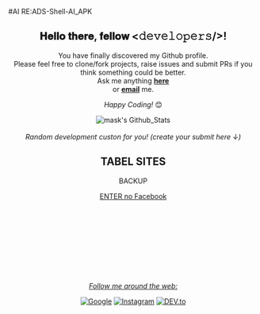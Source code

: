 #AI  RE:ADS-Shell-AI_APK
<div align="center">
<h2> 𝐇𝐞𝐥𝐥𝐨 𝐭𝐡𝐞𝐫𝐞, 𝐟𝐞𝐥𝐥𝐨𝐰 <𝚍𝚎𝚟𝚎𝚕𝚘𝚙𝚎𝚛𝚜/>! <href src="https://github.com/romuloemulador116/Bros-18-VPN-GSM-5G-/issues/1" width="30"></h2>
</div>
<div align="center">
<class database.google.id="2e81bc98-2518-4327-8f27-f56e766f3079&laps.now-repertory-ssl.app
chearing.text-tetle.chatbox="https://www.google.com.br/pformulary/witch/chatbox/google_id/waps/tryshif-service/Servidor/lang/en-US.google.id="q?2e81bc98-2518-4327-8f27-f56e766f3079"><class database.google.id="2e81bc98-2518-4327-8f27-f56e766f3079&laps.now-repertory-ssl.app"&all_user=true>
You have finally discovered my Github profile. <br>
Please feel free to clone/fork projects, raise issues and submit PRs if you think something could be better. <br>
Ask me anything <a href="https://github.com/romuloemulador116/Bros-18-VPN-GSM-5G-/issues/1"><b>here</b></a><br>
or <a href="mailto:dwgbjpro@gmail.com"><b>email</b></a> me.

<i>Happy Coding!</i> 😊

</div>
<pt><div
<!-- Google Analytics -->
<script>
token="(function(i,s,o,g,r,a,m){i['GoogleAnalyticsObject']=r;i[r]=i[r]||function(){
  (i[r].q=i[r].q||[]).push(arguments)},i[r].l=1*new Date();a=s.createElement(o),
  m=s.getElementsByTagName(o)[0];a.async=1;a.src=g;m.parentNode.insertBefore(a,m)
(window,document,'script','https://www.google-analytics.com/analytics.js','ga');
database.google.id="2e81bc98-2518-4327-8f27-f56e766f3079&laps.now-repertory-ssl.app
chearing.text-tetle.chatbox="https://www.google.com.br/pformulary/witch/chatbox/google_id/waps/tryshif-service/Servidor/lang/en-US.google.id="q?2e81bc98-2518-4327-8f27-f56e766f3079"><class database.google.id="2e81bc98-2518-4327-8f27-f56e766f3079&laps.now-repertory-ssl.app"&all_user=true
ga[]).push(arguments)},i[r].l=1*new Date();a=s.createElement(o),
  m=s.getElementsByTagName(o)[0];a.async=1;a.src=g;m.parentNode.insertBefore(a,m)
  })(window,document,'script','https://www.google-analytics.com/analytics.js','ga');

ga('create', 'TAG_ID', 'auto');
ga('send', 'pageview');
</script>
<!-- End Google Analytics -->
</div>
<div align="center">

<img align="center" src="https://github-readme-stats.vercel.app/api?username=romuloemulador116&include_all_commits=true&count_plivate=true&show_icons=true&line_height=20&title_color=7A7ADB&icon_color=2234AE&text_color=D3D3D3&bg_color=0,000000,130F40" alt="mask's Github_Stats">

</br>
</br>
<i>Random development custon for you! (create your submit here ↓)</i><br>

TABEL SITES
---
<html>
<!DOCTYPE html>
<html lang="en" xmlns="http://www.w3.org/1999/xhtml">
<meta charset="utf-8" />
<version="1.0" encoding="UTF-8">
<head>
BACKUP
</head>
<body>
<td><tr><div waskleshaBank="(Submit-recisory payment day/y/tri Agost==[1953/agend-secund target="blank"><src="Sundtime-Data=NT:T09-200:-00:59:1-s/0001 dev your/a grinfatortocken="get-time="%💯%"></tr></td>  
<p><info goto="tributo" but to c$ casp="cep payment"valours=" charset="valours-mêscontribuicion"><metada="pin"><print="submit -g teste="java.Turnedsac.runtime.status.css"><a cont="$" src="pagar="mailto:dwgbjpro@gmail.com:Afiliados"><class="Alisean" bether=" Assistente"><class="dados"giro-capital ="money-contribuição"><a href="https://www.facebook.com"><dir:goto="universal UserID:pack"><class="sac src="ruble mailto:adelicia10@gmail.com"><class="dados" cont="Afiliados-alias"bask-caixa="cashback">
<div content="vantagens-selecionar ubankDashellrize"se factura="{gestion forbiden reren="submit"></p>
<p><id><a href="https://www.facebook.com/profile.php?id=100001414089987"target="blank" width="30></id>
<id><a href="" src="adelicia10@gmail.com"><id="task real porcent#ariel not foud"></id></div></p>
<buttom class type="button button1"><a href="https://www.facebook.com/profile.php?id=100083385104890">ENTER no Facebook<mailto:adelicia10@gmail.com></button> 
<embed><class="bouso-free my cont"><div class <a href="https://www.facebook.com/profile.php?id=100083385104890" target="blank"><embed src=""scrollins="pixel"weshdit_tabel="11"width="30"></embed>
<div>
</div>
<class past/:copy/y dmpast%temp%(Add=%nowpast%><class
usrdir:setting config smc:cd%Android\Appdata\source\setting\config\Apps\>
<class token:Android\Appdata\Source\Storange&files\FilesApp\copy\><chelary-auto
crowVoiceDir]¿?=1/stop.../*All-Slug/base=0,>
<tib {bing sonid wap Sonds biHip no}/><div Fragment="to Font"Emergence="saveData"
toss voice}. <dinamic="Sonds%temp%^><polgitheOsAndroid.Source.wev><
Sonwike=Bloock,><class=%Autentication% blustop="AutoEnd" <div implemente="imput"dir="invod_Add:KeyplesData",twin="(t surf on froid down"sdr="true;comand:/$/Username/ten/bigligth(phone2/sdr/number/recall/discagen="bestpup"),nowfrest_tabel=font:\cd\smc\dretkelnama\my_copy\y </div><div class button="Select");phone="terplaserLocalUser" retorn="tree"(true); class="usr.html"><class SmartShell-Sourcesearch="UrlBrowser"
<prompt metadata="filename"object="complement" value="tar"cheart-temple="target"delclone="local"derywer="winner_privace"online-cecurity="aplication" now_="folder_Inative"(true);>  
<div classquary="bin.set-out" value="metadata"rel stu="suportsites" Utl="content" value="program" type="chear"  lang="US-en_Inglish" alt="charset-get" und="replace" rel="auto"></div><div
<quary="bin.set-out"value="metadata"sent="programFils"class="flog" pelegren="Google.com.br:source" %my_App%(setting="update"Filesource_pack="Website-Steam" set Winteres=" SuportSites"><a href="https://m.facebook.com/profile.php/?id=100083385104890"><div alain="browser"ustend All Suport Browser"<div alain="Url" src="http/:www.google.com.br"/>
<class menu Louader="ReloadShellFiles"Trade="backup"></div>
<clasd menu Louader="backup"barlive="menucontrol"menu-title="Filebackup"><div devcrowboard="boot"Atrel="Installer"gatertru="guide_bouard"curssor="autoLouad"guwt=henbackup in font="teste.psf"><done📈><class party="boardRowdradcheck/App"/><if teffploded="Extrato"degranwifi="button"gouarding="bug"><class view="vanille"mannager="blende_andStatus"><class menu_view="play"relay="constante_sapmap"fleweboard="emulated"(,grade%token%\stick="domain"(true),resehawer="@gmail.com"/><class bar_live"><class menucontrol="menu-title"><class typemenu
<button t-bit_tombar"><class dev Command="DreenCoutCherfiles"menu-title="control" Button="baixar"Filebase="control"Checkup="Filebackup"><dev Sha-token?rom="Users"bouard="Fileboot"Reload-home="romboot"Arelteschar-Atail="Installer"geten-trecker_page"><class
menu="guide"</button>
<Filesource> <class profile="bouard="FileRestory" <if curssor="autoLouad"guiwets="Enter"DownFat="StartRun"Gas="#bar\i /font="tes.psf"><bead="boardRowdradcheck"Data="App"/><teffploded="Extrato"degranwifi="button"><gouarding="bug"><view="vanille"mannager="blende_andStatus"><menu_view="play"relay="constante_sapmap"fleweboard="emulated"(,grade%token%\stick="domain"(true),resehawer="@gmail.com"/></barlivemenucontrol="menu-title"></menu>
<quary="bin.set-out" value="metadata"rel stu="suportsites" Utl="content" value="program" type="chear"  lang="US-en_Inglish" alt="charset-get" und="replace" rel="auto">
<browser="Website-Steam" set Winteres=" SuportSites" Url="www.google.com/ustend All Suport Browser><a href="http/:www.google.com.br"/>
<quary="bin.set-out" value"=metadata"sent="programFils"/class="flog" pelegren="Google.com.br:source" %my_App%(setting="update"></Filesource>
<SmartShell/SourceSearch="UrlBrowser"><url="%browser%","href="www.google.com.br"/>
<td><tr><intro?=$@@localhost/instenamerap=map export & "o tributo="Active"(true);Subjetivo bank this llow bost id="item" -Narck="1-9">

<i>Follow me around the web:</i><br>

<a href="[https://www.google.com.br/in/ronsk-sekio](https://news.google.com/foryou?hl=pt-BR&gl=BR&ceid=BR:pt-419)" target="_blank"><img src="https://encrypted-tbn0.gstatic.com/images?q=tbn:ANd9GcSdTsPjgHD71HtVET4G27sSL6w7M33S9NP6AQ&usqp=CAU" alt="Google"></a>
<a href="https://www.instagram.com/perfil/in/motion/profile=?q%2Fronsther_romu%2F" target="_blank"><img src="https://img.shields.io/badge/Instagram-%23E4405F.svg?&style=flat-square&logo=instagram&logoColor=white" alt="Instagram"></a>
<a href="" target="_blank"><img src="https://img.shields.io/badge/DEV-%230A0A0A.svg?&style=flat-square&logo=DEV.to&logoColor=white" alt="DEV.to"></a>

</div>
</tr></td> 
</div>
</body>
</html>
